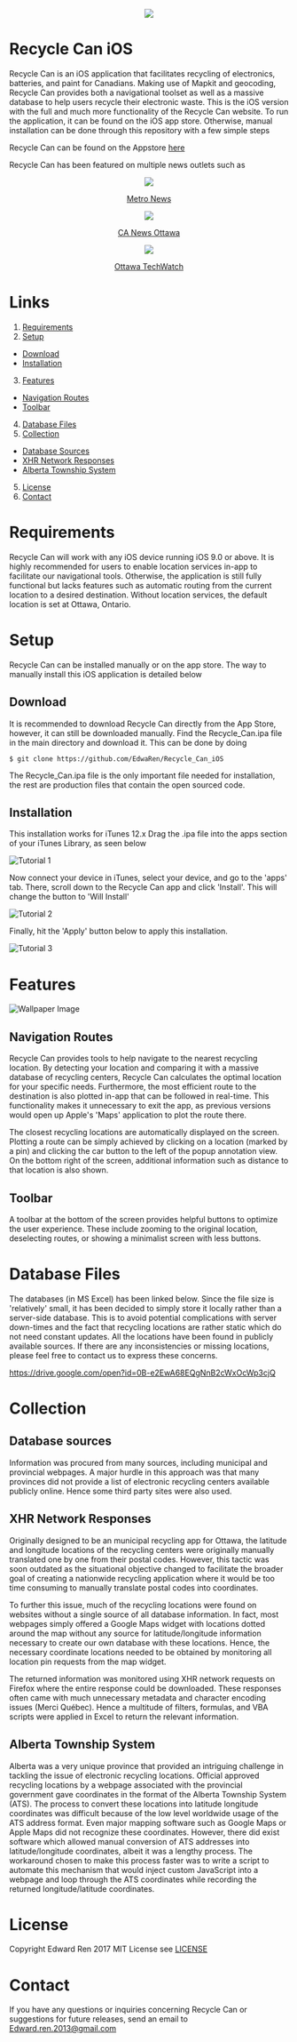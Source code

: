 
<p align="center">

<img src="./images/media1.jpg">
</p>

# Recycle Can iOS

Recycle Can is an iOS application that facilitates recycling of electronics, batteries, and paint for Canadians. Making use of Mapkit and geocoding, Recycle Can provides both a navigational toolset as well as a massive database to help users recycle their electronic waste. This is the iOS version with the full and much more functionality of the Recycle Can website. To run the application, it can be found on the iOS app store. Otherwise, manual installation can be done through this repository with a few simple steps

Recycle Can can be found on the Appstore [here](https://itunes.apple.com/us/app/recycle-can/id1248915926?ls=1&mt=8)

Recycle Can has been featured on multiple news outlets such as

<p align="center">
<img src="./images/MetroNewsLogo.png"><br/>
</p>

<p align="center">
<a href = "http://www.metronews.ca/news/ottawa/2017/08/30/ottawa-student-s-recycling-app-a-success.html">Metro News</a>

</p>

<p align="center">
<img src="./images/CANewsOttawaLogo.png"><br/>
</p>

<p align="center">
<a href = "http://www.canewsottawa.ca/single-post/2017/08/28/Ottawa-Teen-Takes-on-the-Toxic-Problem-of-Electronic-Waste">CA News Ottawa</a>


</p>

<p align="center">
<img src="./images/OttawaTechWatchLogo.png"><br/>
</p>

<p align="center">
<a href = "http://www.ottawatechwatch.com/story.php?title=recycle-can">Ottawa TechWatch</a>

</p>


# Links

1. [Requirements](#requirements)
2. [Setup](#setup)
* [Download](#download)
* [Installation](#installation)
3. [Features](#features)<br />
* [Navigation Routes](#navigation-routes)
* [Toolbar](#toolbar)<br />
4. [Database Files](#database-files)
5. [Collection](#collection)
* [Database Sources](#database-sources)
* [XHR Network Responses](#xhr-network-responses)
* [Alberta Township System](#alberta-township-system)<br/>
5. [License](#license)
6. [Contact](#contact)


# Requirements
Recycle Can will work with any iOS device running iOS 9.0 or above. It is highly recommended for users to enable location services in-app to facilitate our navigational tools. Otherwise, the application is still fully functional but lacks features such as automatic routing from the current location to a desired destination. Without location services, the default location is set at Ottawa, Ontario.

# Setup
Recycle Can can be installed manually or on the app store. The way to manually install this iOS application is detailed below

## Download
It is recommended to download Recycle Can directly from the App Store, however, it can still be downloaded manually. Find the Recycle_Can.ipa file in the main directory and download it. This can be done by doing

```
$ git clone https://github.com/EdwaRen/Recycle_Can_iOS
```
The Recycle_Can.ipa file is the only important file needed for installation, the rest are production files that contain the open sourced code.

## Installation
This installation works for iTunes 12.x
Drag the .ipa file into the apps section of your iTunes Library, as seen below

![Tutorial 1](./images/tutorial0.png)

Now connect your device in iTunes, select your device, and go to the 'apps' tab. There, scroll down to the Recycle Can app and click 'Install'. This will change the button to 'Will Install'

![Tutorial 2](./images/tutorial2.png)

Finally, hit the 'Apply' button below to apply this installation.

![Tutorial 3](./images/tutorial3.png)




# Features
![Wallpaper Image](./images/media5.jpg)

## Navigation Routes
Recycle Can provides tools to help navigate to the nearest recycling location. By detecting your location and comparing it with a massive database of recycling centers, Recycle Can calculates the optimal location for your specific needs. Furthermore, the most efficient route to the destination is also plotted in-app that can be followed in real-time. This functionality makes it unnecessary to exit the app, as previous versions would open up Apple's 'Maps' application to plot the route there.

The closest recycling locations are automatically displayed on the screen. Plotting a route can be simply achieved by clicking on a location (marked by a pin) and clicking the car button to the left of the popup annotation view. On the bottom right of the screen, additional information such as distance to that location is also shown.

## Toolbar
A toolbar at the bottom of the screen provides helpful buttons to optimize the user experience. These include zooming to the original location, deselecting routes, or showing a minimalist screen with less buttons.

# Database Files
The databases (in MS Excel) has been linked below. Since the file size is 'relatively' small, it has been decided to simply store it locally rather than a server-side database. This is to avoid potential complications with server down-times and the fact that recycling locations are rather static which do not need constant updates. All the locations have been found in publicly available sources. If there are any inconsistencies or missing locations, please feel free to contact us to express these concerns.

https://drive.google.com/open?id=0B-e2EwA68EQgNnB2cWxOcWp3cjQ

# Collection

## Database sources
Information was procured from many sources, including municipal and provincial webpages. A major hurdle in this approach was that many provinces did not provide a list of electronic recycling centers available publicly online. Hence some third party sites were also used.

## XHR Network Responses
Originally designed to be an municipal recycling app for Ottawa, the latitude and longitude locations of the recycling centers were originally manually translated one by one from their postal codes. However, this tactic was soon outdated as the situational objective changed to facilitate the broader goal of creating a nationwide recycling application where it would be too time consuming to manually translate postal codes into coordinates.

To further this issue, much of the recycling locations were found on websites without a single source of all database information. In fact, most webpages simply offered a Google Maps widget with locations dotted around the map without any source for latitude/longitude information necessary to create our own database with these locations. Hence, the necessary coordinate locations needed to be obtained by monitoring all location pin requests from the map widget.

The returned information was monitored using XHR network requests on Firefox where the entire response could be downloaded. These responses often came with much unnecessary metadata and character encoding issues (Merci Québec). Hence a multitude of filters, formulas, and VBA scripts were applied in Excel to return the relevant information.

## Alberta Township System
Alberta was a very unique province that provided an intriguing challenge in tackling the issue of electronic recycling locations. Official approved recycling locations by a webpage associated with the provincial government gave coordinates in the format of the Alberta Township System (ATS). The process to convert these locations into latitude longitude coordinates was difficult because of the low level worldwide usage of the ATS address format. Even major mapping software such as Google Maps or Apple Maps did not recognize these coordinates. However, there did exist software which allowed manual conversion of ATS addresses into latitude/longitude coordinates, albeit it was a lengthy process. The workaround chosen to make this process faster was to write a script to automate this  mechanism that would inject custom JavaScript into a webpage and loop through the ATS coordinates while recording the returned longitude/latitude coordinates.

# License
Copyright Edward Ren 2017
MIT License see [LICENSE](../blob/master/LICENSE)

# Contact
If you have any questions or inquiries concerning Recycle Can or suggestions for future releases, send an email to Edward.ren.2013@gmail.com
